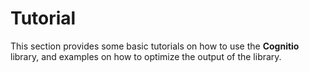 # Tutorial #

This section provides some basic tutorials on how to use the **Cognitio**
library, and examples on how to optimize the output of the library.
